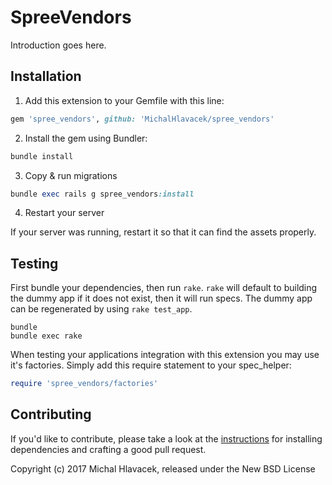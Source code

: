 SpreeVendors
============

Introduction goes here.

## Installation

1. Add this extension to your Gemfile with this line:
  ```ruby
  gem 'spree_vendors', github: 'MichalHlavacek/spree_vendors'
  ```

2. Install the gem using Bundler:
  ```ruby
  bundle install
  ```

3. Copy & run migrations
  ```ruby
  bundle exec rails g spree_vendors:install
  ```

4. Restart your server

  If your server was running, restart it so that it can find the assets properly.

## Testing

First bundle your dependencies, then run `rake`. `rake` will default to building the dummy app if it does not exist, then it will run specs. The dummy app can be regenerated by using `rake test_app`.

```shell
bundle
bundle exec rake
```

When testing your applications integration with this extension you may use it's factories.
Simply add this require statement to your spec_helper:

```ruby
require 'spree_vendors/factories'
```


## Contributing

If you'd like to contribute, please take a look at the
[instructions](CONTRIBUTING.md) for installing dependencies and crafting a good
pull request.

Copyright (c) 2017 Michal Hlavacek, released under the New BSD License
